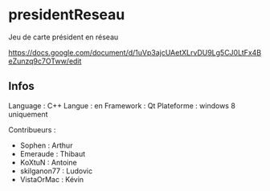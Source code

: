﻿presidentReseau
===============

Jeu de carte président en réseau

https://docs.google.com/document/d/1uVp3ajcUAetXLrvDU9Lg5CJ0LtFx4BeZunzq9c7OTww/edit


Infos
--------------
Language : C++
Langue : en
Framework : Qt
Plateforme : windows 8 uniquement

Contribueurs :
- Sophen : Arthur 
- Emeraude : Thibaut
- KoXtuN : Antoine
- skilganon77 : Ludovic
- VistaOrMac : Kévin
